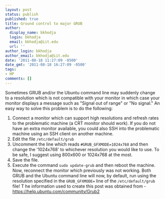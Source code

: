 ```yaml
---
layout: post
status: publish
published: true
title: Ground control to major GRUB
author:
  display_name: bkhodja
  login: bkhodja
  email: bkhodja@iit.edu
  url: ''
author_login: bkhodja
author_email: bkhodja@iit.edu
date: '2011-08-18 11:27:09 -0500'
date_gmt: '2011-08-18 16:27:09 -0500'
tags:
- HP
comments: []
---
```

Sometimes GRUB and/or the Ubuntu command line may suddenly change to a resolution which is not compatible with your monitor in which case your monitor displays a message such as "Signal out of range" or "No signal." An easy way to solve this problem is to do the following:

1. Connect a monitor which can support high resolutions and refresh rates to the problematic machine (a CRT monitor should work). If you do not have an extra monitor available, you could also SSH into the problematic machine using an SSH client on another machine.
2. Edit the file ```/etc/default/grub```
3. Uncomment the line which reads ```#GRUB_GFXMODE=1024x768``` and then change the '1024x768' to whichever resolution you would like to use. To be safe, I suggest using 800x600 or 1024x768 at the most.
4. Save the file.
5. Execute the command ```sudo update-grub``` and then reboot the machine.
Now, reconnect the monitor which previously was not working. Both GRUB and the Ubuntu command line will now, by default, run using the resolution specified in the ```GRUB_GFXMODE=``` line of the ```/etc/default/grub``` file!
T
he information used to create this post was obtained from - <a title="https://help.ubuntu.com/community/Grub2" href="https://help.ubuntu.com/community/Grub2" target="_blank">https://help.ubuntu.com/community/Grub2</a>

